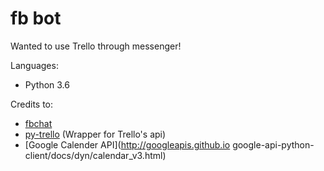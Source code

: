 # fb bot

Wanted to use Trello through messenger! 

Languages: 
* Python 3.6

Credits to: 
* [fbchat](https://github.com/carpedm20/fbchat)
* [py-trello](https://github.com/sarumont/py-trello) (Wrapper for Trello's api)
* [Google Calender API](http://googleapis.github.io google-api-python-client/docs/dyn/calendar_v3.html)
